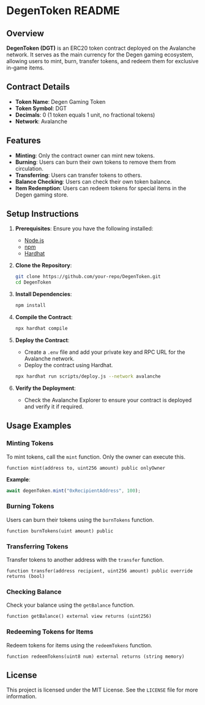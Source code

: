 
# DegenToken README

## Overview

**DegenToken (DGT)** is an ERC20 token contract deployed on the Avalanche network. It serves as the main currency for the Degen gaming ecosystem, allowing users to mint, burn, transfer tokens, and redeem them for exclusive in-game items.

## Contract Details

- **Token Name**: Degen Gaming Token
- **Token Symbol**: DGT
- **Decimals**: 0 (1 token equals 1 unit, no fractional tokens)
- **Network**: Avalanche

## Features

- **Minting**: Only the contract owner can mint new tokens.
- **Burning**: Users can burn their own tokens to remove them from circulation.
- **Transferring**: Users can transfer tokens to others.
- **Balance Checking**: Users can check their own token balance.
- **Item Redemption**: Users can redeem tokens for special items in the Degen gaming store.



## Setup Instructions

1. **Prerequisites**: Ensure you have the following installed:
   - [Node.js](https://nodejs.org/)
   - [npm](https://www.npmjs.com/)
   - [Hardhat](https://hardhat.org/)

2. **Clone the Repository**:
   ```bash
   git clone https://github.com/your-repo/DegenToken.git
   cd DegenToken
   ```

3. **Install Dependencies**:
   ```bash
   npm install
   ```

4. **Compile the Contract**:
   ```bash
   npx hardhat compile
   ```

5. **Deploy the Contract**:
   - Create a `.env` file and add your private key and RPC URL for the Avalanche network.
   - Deploy the contract using Hardhat.
   ```bash
   npx hardhat run scripts/deploy.js --network avalanche
   ```

6. **Verify the Deployment**:
   - Check the Avalanche Explorer to ensure your contract is deployed and verify it if required.

## Usage Examples

### Minting Tokens

To mint tokens, call the `mint` function. Only the owner can execute this.

```solidity
function mint(address to, uint256 amount) public onlyOwner
```

**Example**:

```js
await degenToken.mint("0xRecipientAddress", 100);
```

### Burning Tokens

Users can burn their tokens using the `burnTokens` function.

```solidity
function burnTokens(uint amount) public
```



### Transferring Tokens

Transfer tokens to another address with the `transfer` function.

```solidity
function transfer(address recipient, uint256 amount) public override returns (bool)
```



### Checking Balance

Check your balance using the `getBalance` function.

```solidity
function getBalance() external view returns (uint256)
```



### Redeeming Tokens for Items

Redeem tokens for items using the `redeemTokens` function.

```solidity
function redeemTokens(uint8 num) external returns (string memory)
```





## License

This project is licensed under the MIT License. See the `LICENSE` file for more information.

